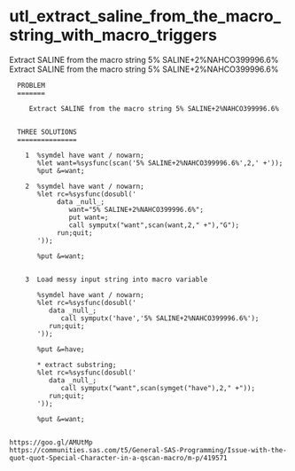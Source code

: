 # utl_extract_saline_from_the_macro_string_with_macro_triggers
Extract SALINE from the macro string 5% SALINE+2%NAHCO399996.6%
    Extract SALINE from the macro string 5% SALINE+2%NAHCO399996.6%

      PROBLEM
      =======

         Extract SALINE from the macro string 5% SALINE+2%NAHCO399996.6%


      THREE SOLUTIONS
      ===============

        1  %symdel have want / nowarn;
           %let want=%sysfunc(scan('5% SALINE+2%NAHCO399996.6%',2,' +'));
           %put &=want;

        2  %symdel have want / nowarn;
           %let rc=%sysfunc(dosubl('
                data _null_;
                   want="5% SALINE+2%NAHCO399996.6%";
                   put want=;
                   call symputx("want",scan(want,2," +"),"G");
                run;quit;
           '));

           %put &=want;


        3  Load messy input string into macro variable

           %symdel have want / nowarn;
           %let rc=%sysfunc(dosubl('
              data _null_;
                 call symputx('have','5% SALINE+2%NAHCO399996.6%');
              run;quit;
           '));

           %put &=have;

           * extract substring;
           %let rc=%sysfunc(dosubl('
              data _null_;
                 call symputx("want",scan(symget("have"),2," +"));
              run;quit;
           '));

           %put &=want;


    https://goo.gl/AMUtMp
    https://communities.sas.com/t5/General-SAS-Programming/Issue-with-the-quot-quot-Special-Character-in-a-qscan-macro/m-p/419571


